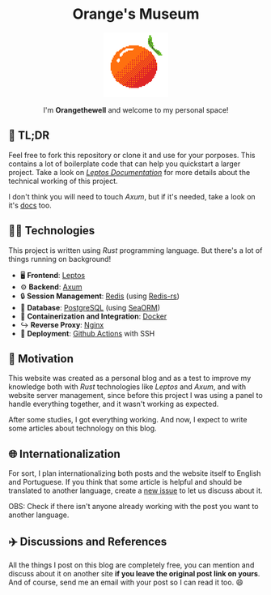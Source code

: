 <h1 align=center>Orange's Museum</h1>
<p align=center><img src=".github/icon.png"/></p>
<p align=center>I'm <b>Orangethewell</b> and welcome to my personal space!</p>

## 📖 TL;DR

Feel free to fork this repository or clone it and use for your porposes. This contains a lot of boilerplate code that can help you quickstart a larger project. Take a look on _[Leptos Documentation](https://book.leptos.dev/)_ for more details about the technical working of this project.

I don't think you will need to touch _Axum_, but if it's needed, take a look on it's [docs](https://docs.rs/axum/latest/axum/) too.

## 🧑‍💻 Technologies 
This project is written using _Rust_ programming language. But there's a lot of things running on background!

- 🖥️ **Frontend**: [Leptos](https://leptos.dev/)
- ⚙️ **Backend**: [Axum](https://github.com/tokio-rs/axum)
- 🔒 **Session Management**: [Redis](https://redis.io/) (using [Redis-rs](https://github.com/redis-rs/redis-rs))
- 📁 **Database**: [PostgreSQL](https://www.postgresql.org/) (using [SeaORM](https://www.sea-ql.org/SeaORM/))
- 🐳 **Containerization and Integration**: [Docker](https://www.docker.com)
- ↪️ **Reverse Proxy**: [Nginx](https://www.nginx.com/)
- 🧰 **Deployment**: [Github Actions](https://github.com/orangethewell/orangethewell-web/actions) with SSH

## 📙 Motivation

This website was created as a personal blog and as a test to improve my knowledge both with _Rust_ technologies like _Leptos_ and _Axum_, and with website server management, since before this project I was using a panel to handle everything together, and it wasn't working as expected.

After some studies, I got everything working. And now, I expect to write some articles about technology on this blog.

## 🌐 Internationalization

For sort, I plan internationalizing both posts and the website itself to English and Portuguese. If you think that some article is helpful and should be translated to another language, create a [new issue](https://github.com/orangethewell/orangethewell-web/issues/new/choose) to let us discuss about it. 

OBS: Check if there isn't anyone already working with the post you want to another language.

## ✈️ Discussions and References
All the things I post on this blog are completely free, you can mention and discuss about it on another site **if you leave the original post link on yours**. And of course, send me an email with your post so I can read it too. 😄